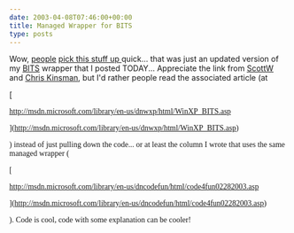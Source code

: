 ```yaml
---
date: 2003-04-08T07:46:00+00:00
title: Managed Wrapper for BITS
type: posts
---
```

Wow, [people](http://aspnetweblog.com/posts/5055.aspx) [pick this stuff up ](http://radio.weblogs.com/0101134/2003/04/07.html#a45)quick... that was just an updated version of my [BITS](http://msdn.microsoft.com/library/default.asp?url=/library/en-us/bits/bits/bits_start_page.asp) wrapper that I posted TODAY... Appreciate the link from [ScottW](http://aspnetweblog.com/posts/5055.aspx) and [Chris Kinsman](http://radio.weblogs.com/0101134/2003/04/07.html#a45), but I'd rather people read the associated article (at

[

<font face="Trebuchet MS">http://msdn.microsoft.com/library/en-us/dnwxp/html/WinXP_BITS.asp

](http://msdn.microsoft.com/library/en-us/dnwxp/html/WinXP_BITS.asp)

) instead of just pulling down the code... or at least the column I wrote that uses the same managed wrapper (

[

<font face="Trebuchet MS">http://msdn.microsoft.com/library/en-us/dncodefun/html/code4fun02282003.asp

](http://msdn.microsoft.com/library/en-us/dncodefun/html/code4fun02282003.asp)

). Code is cool, code with some explanation can be cooler!
